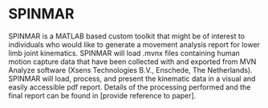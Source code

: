 # SPINMAR
SPINMAR is a MATLAB based custom toolkit that might be of interest to individuals who would like to generate a movement analysis report for lower limb joint kinematics. SPINMAR will load .mvnx files containing human motion capture data that have been collected with and exported from MVN Analyze software (Xsens Technologies B.V., Enschede, The Netherlands). SPINMAR will load, process, and present the kinematic data in a visual and easily accessible pdf report. Details of the processing performed and the final report can be found in [provide reference to paper].
